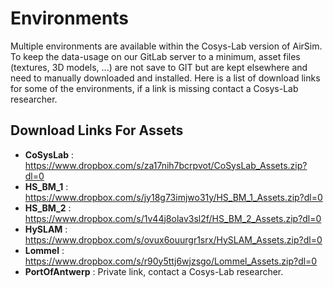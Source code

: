 # Environments

Multiple environments are available within the Cosys-Lab version of AirSim. To keep the data-usage on our GitLab server to a minimum, asset files (textures, 3D models, ...) are not save to GIT
but are kept elsewhere and need to manually downloaded and installed. Here is a list of download links for some of the environments, if a link is missing contact a Cosys-Lab researcher.

## Download Links For Assets
 - **CoSysLab** : https://www.dropbox.com/s/za17nih7bcrpvot/CoSysLab_Assets.zip?dl=0
 - **HS_BM_1** : https://www.dropbox.com/s/jy18g73imjwo31y/HS_BM_1_Assets.zip?dl=0
 - **HS_BM_2** : https://www.dropbox.com/s/1v44j8olav3sl2f/HS_BM_2_Assets.zip?dl=0
 - **HySLAM** : https://www.dropbox.com/s/ovux6ouurgr1srx/HySLAM_Assets.zip?dl=0
 - **Lommel** : https://www.dropbox.com/s/r90y5ttj6wjzsgo/Lommel_Assets.zip?dl=0
 - **PortOfAntwerp** : Private link, contact a Cosys-Lab researcher.